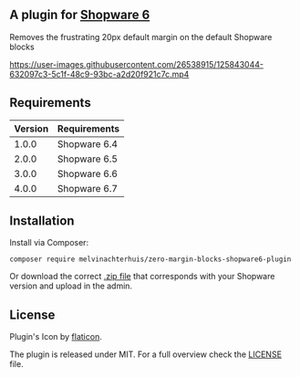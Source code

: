 ## A plugin for [Shopware 6](https://github.com/shopware/platform)

Removes the frustrating 20px default margin on the default Shopware blocks


https://user-images.githubusercontent.com/26538915/125843044-632097c3-5c1f-48c9-93bc-a2d20f921c7c.mp4


## Requirements

| Version 	| Requirements               	|
|---------	|----------------------------	|
| 1.0.0    	| Shopware 6.4	              |
| 2.0.0    	| Shopware 6.5	              |
| 3.0.0    	| Shopware 6.6  	            |
| 4.0.0    	| Shopware 6.7  	            |

## Installation
Install via Composer:

`composer require melvinachterhuis/zero-margin-blocks-shopware6-plugin`

Or download the correct [.zip file](https://github.com/MelvinAchterhuis/MelvZeroMarginBlocks/releases) that corresponds with your Shopware version and upload in the admin.

## License

Plugin's Icon by [flaticon](https://www.flaticon.com).

The plugin is released under MIT. For a full overview check the [LICENSE](./LICENSE) file.
